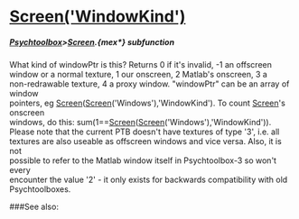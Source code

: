 # [Screen('WindowKind')](Screen-WindowKind) 
##### [Psychtoolbox](Pyschtoolbox)>[Screen](Screen).{mex*} subfunction


What kind of windowPtr is this? Returns 0 if it's invalid, -1 an offscreen  
window or a normal texture, 1 our onscreen, 2 Matlab's onscreen, 3 a  
non-redrawable texture, 4 a proxy window. "windowPtr" can be an array of window  
pointers, eg [Screen](Screen)([Screen](Screen)('Windows'),'WindowKind'). To count [Screen](Screen)'s onscreen  
windows, do this: sum(1==[Screen](Screen)([Screen](Screen)('Windows'),'WindowKind')).  
Please note that the current PTB doesn't have textures of type '3', i.e. all  
textures are also useable as offscreen windows and vice versa. Also, it is not  
possible to refer to the Matlab window itself in Psychtoolbox-3 so won't every  
encounter the value '2' - it only exists for backwards compatibility with old  
Psychtoolboxes.   


###See also:

